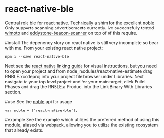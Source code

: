 # react-native-ble

Central role ble for react native. Technically a shim for the excellent [noble](https://github.com/sandeepmistry/noble/) Only supports scanning advertisements currently. Ive successfully tested [wimoto](https://github.com/sandeepmistry/node-wimoto) and [eddystone-beacon-scanner](https://github.com/sandeepmistry/node-eddystone-beacon-scanner/) on top of of this require.

#install
The depenency story on react native is still very incomplete so bear with me. From your existing react native project:
```
npm i --save react-native-ble
```
Next see the [react native linking guide](https://facebook.github.io/react-native/docs/linking-libraries.html) for visual instructions, but you need to open your project and from node_modules/react-native-estimote drag RNBLE.xcodeproj into your project file browser under Libraries. Next navigate to your top level project and for your main target, click Build Phases and drag the RNBLE.a Product into the Link Binary With Libraries section. 

#use
See the [noble](https://github.com/sandeepmistry/noble/) api for usage
```
var noble = ('react-native-ble');
```

#example
See the example which utilizes the preferred method of using this module, aliased via webpack, allowing you to utilize the existing ecosystem that already exists.